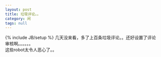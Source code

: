 ```yaml
---
layout: post
title: 垃圾评论。。
category: 闲
tags: null
---
```

{% include JB/setup %}
几天没来看，多了上百条垃圾评论。。还好设置了评论审核啊。。。。。。  
这些robot太令人恶心了。。